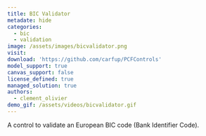 ```yaml
---
title: BIC Validator
metadate: hide
categories:
  - bic
  - validation
image: /assets/images/bicvalidator.png
visit: 
download: 'https://github.com/carfup/PCFControls'
model_support: true
canvas_support: false
license_defined: true
managed_solution: true
authors:
  - clement_olivier
demo_gif: /assets/videos/bicvalidator.gif
---
```

A control to validate an European BIC code (Bank Identifier Code).
